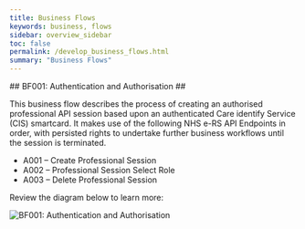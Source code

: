 ```yaml
---
title: Business Flows
keywords: business, flows
sidebar: overview_sidebar
toc: false
permalink: /develop_business_flows.html
summary: "Business Flows"
---
```


## BF001: Authentication and Authorisation ##

This business flow describes the process of creating an authorised  professional API session based upon an authenticated Care identify Service (CIS) smartcard. It makes use of the following NHS e-RS API Endpoints in order, with persisted rights to undertake further business workflows until the session is terminated.

* A001 – Create Professional Session
* A002 – Professional Session Select Role
* A003 – Delete Professional Session

Review the diagram below to learn more:

![BF001: Authentication and Authorisation](/images/2018/03/BF-Auth.jpg)
